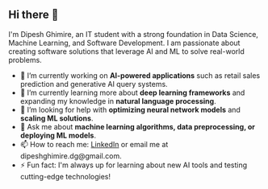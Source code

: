 ## Hi there 👋

I'm Dipesh Ghimire, an IT student with a strong foundation in Data Science, Machine Learning, and Software Development. I am passionate about creating software solutions that leverage AI and ML to solve real-world problems.

- 🔭 I’m currently working on **AI-powered applications** such as retail sales prediction and generative AI query systems.
- 🌱 I’m currently learning more about **deep learning frameworks** and expanding my knowledge in **natural language processing**.
- 🤔 I’m looking for help with **optimizing neural network models** and **scaling ML solutions**.
- 💬 Ask me about **machine learning algorithms, data preprocessing, or deploying ML models**.
- 📫 How to reach me: [LinkedIn]([https://linkedin.com/in/your-profile](https://www.linkedin.com/in/dipesh-ghimire-25b480131/)) or email me at dipeshghimire.dg@gmail.com.
- ⚡ Fun fact: I'm always up for learning about new AI tools and testing cutting-edge technologies!

